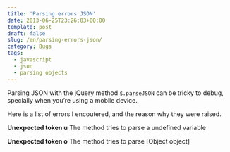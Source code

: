 ```yaml
---
title: 'Parsing errors JSON'
date: 2013-06-25T23:26:03+00:00
template: post
draft: false
slug: /en/parsing-errors-json/
category: Bugs
tags:
  - javascript
  - json
  - parsing objects
---
```


Parsing JSON with the jQuery method ```$.parseJSON``` can be tricky to debug, specially when you&rsquo;re using a mobile device. 

Here is a list of errors I encoutered, and the reason why they were raised.

**Unexpected token u** 
The method tries to parse a undefined variable 

**Unexpected token o** 
The method tries to parse [Object object]
